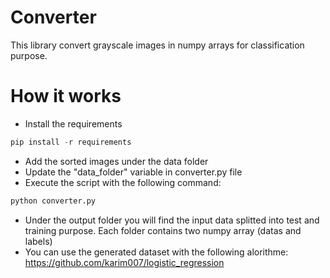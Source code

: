 # Converter
This library convert grayscale images in numpy arrays for classification purpose.

# How it works
- Install the requirements
```python
pip install -r requirements
```
- Add the sorted images under the data folder
- Update the "data_folder" variable in converter.py file
- Execute the script with the following command:
```python
python converter.py
```
- Under the output folder you will find the input data splitted into test and training purpose. Each folder contains two numpy array (datas and labels)
- You can use the generated dataset with the following alorithme: https://github.com/karim007/logistic_regression

